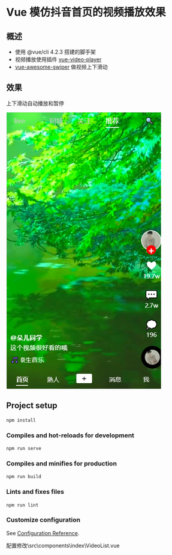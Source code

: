 # Vue 模仿抖音首页的视频播放效果

## 概述
- 使用 @vue/cli 4.2.3 搭建的脚手架
- 视频播放使用插件 [vue-video-player](https://github.com/surmon-china/vue-video-player)
- [vue-awesome-swiper](https://github.com/surmon-china/vue-awesome-swiper) 做视频上下滑动

## 效果

上下滑动自动播放和暂停

![](./images/效果图.png)

## Project setup
```
npm install
```

### Compiles and hot-reloads for development
```
npm run serve
```

### Compiles and minifies for production
```
npm run build
```

### Lints and fixes files
```
npm run lint
```

### Customize configuration
See [Configuration Reference](https://cli.vuejs.org/config/).

配置修改\src\components\index\VideoList.vue